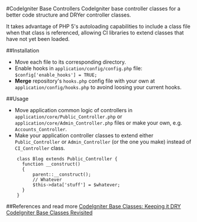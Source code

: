 #CodeIgniter Base Controllers
CodeIgniter base controller classes for a better code structure and DRYer controller classes.  

It takes advantage of PHP 5's autoloading capabilities to include a class file when that class is referenced, allowing CI libraries to extend classes that have not yet been loaded.

##Installation
* Move each file to its corresponding directory.
* Enable hooks in `application/config/config.php` file: `$config['enable_hooks'] = TRUE;`
* **Merge** repository's `hooks.php` config file with your own at `application/config/hooks.php` to avoind loosing your current hooks.

##Usage
* Move application common logic of controllers in `application/core/Public_Controller.php` or `application/core/Admin_Controller.php` files or make your own, e.g. `Accounts_Controller`.
* Make your application controller classes to extend either `Public_Controller` or `Admin_Controller` (or the one you make) instead of `CI_Controller` class.
```
    class Blog extends Public_Controller {
      function __construct()
      {
          parent::__construct();
          // Whatever
          $this->data['stuff'] = $whatever;
      }
    }
```

##References and read more
[CodeIgniter Base Classes: Keeping it DRY](http://philsturgeon.co.uk/news/2010/02/CodeIgniter-Base-Classes-Keeping-it-DRY)  
[CodeIgniter Base Classes Revisited](http://www.highermedia.com/articles/nuts_bolts/codeigniter_base_classes_revisited)  